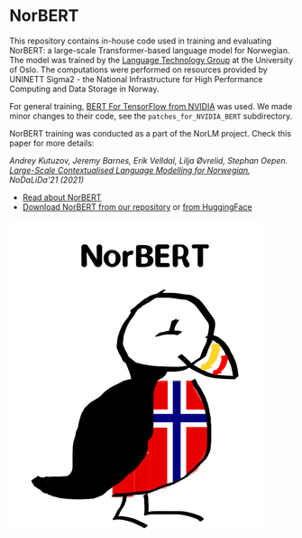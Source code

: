 # NorBERT
This repository contains in-house code used in training and evaluating NorBERT: a large-scale Transformer-based language model for Norwegian. The model was trained by the [Language Technology Group](https://www.mn.uio.no/ifi/english/research/groups/ltg/) at the University of Oslo. The computations were performed on resources provided by UNINETT Sigma2 - the National Infrastructure for High Performance Computing and Data Storage in Norway.

For general training, [BERT For TensorFlow from NVIDIA](https://github.com/NVIDIA/DeepLearningExamples/tree/master/TensorFlow/LanguageModeling/BERT) was used. 
We made minor changes to their code, see the `patches_for_NVIDIA_BERT` subdirectory. 

NorBERT training was conducted as a part of the NorLM project. Check this paper for more details:

_Andrey Kutuzov, Jeremy Barnes, Erik Velldal, Lilja Øvrelid, Stephan Oepen. [Large-Scale Contextualised Language Modelling for Norwegian](https://arxiv.org/abs/2104.06546), NoDaLiDa'21 (2021)_

- [Read about NorBERT](http://norlm.nlpl.eu)
- [Download NorBERT from our repository](http://vectors.nlpl.eu/repository/216.zip) or [from HuggingFace](https://huggingface.co/ltgoslo/norbert)


![Logo](https://github.com/ltgoslo/NorBERT/raw/main/Norbert.png)

